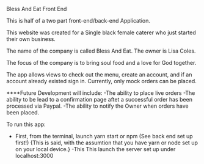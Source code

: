 Bless And Eat Front End

This is half of a two part front-end/back-end Application.

This website was created for a Single black female caterer who just started their own business.

The name of the company is called Bless And Eat. The owner is Lisa Coles.

The focus of the company is to bring soul food and a love for God together.

The app allows views to check out the menu, create an account, and if an account already existed sign in.
Currently, only mock orders can be placed.


****Future Development will include:
-The ability to place live orders
-The ability to be lead to a confirmation page aftet a successful order has been processed via Paypal.
-The ability to notify the Owner when orders have been placed.



To run this app:

- First, from the terminal, launch yarn start or npm (See back end set up first!)
{This is said, with the assumtion that you have yarn or node set up on your local device.}
-This This launch the server set up under localhost:3000
